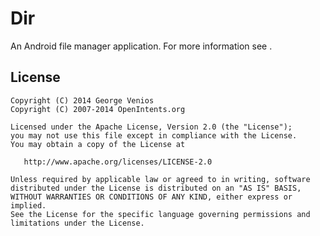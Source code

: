 Dir
===========

An Android file manager application. For more information see <insert page here>. 

License
--------

	Copyright (C) 2014 George Venios
    Copyright (C) 2007-2014 OpenIntents.org

    Licensed under the Apache License, Version 2.0 (the "License");
    you may not use this file except in compliance with the License.
    You may obtain a copy of the License at

       http://www.apache.org/licenses/LICENSE-2.0

    Unless required by applicable law or agreed to in writing, software
    distributed under the License is distributed on an "AS IS" BASIS,
    WITHOUT WARRANTIES OR CONDITIONS OF ANY KIND, either express or implied.
    See the License for the specific language governing permissions and
    limitations under the License.